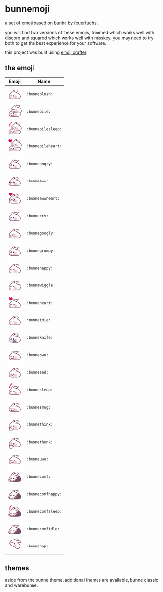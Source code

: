 # bunnemoji

a set of emoji based on <a href="https://www.feuerfuchs.dev/en/projects/bunhd-emojis/">bunhd by feuerfuchs</a>.

you will find two versions of these emojis, trimmed which works well with discord and squared which works well with misskey. you may need to try both to get the best experience for your software.

this project was built using <a href="https://github.com/bunnegirl/emoji-crafter">emoji crafter</a>.


## the emoji

| Emoji | Name |
| --- | --- |
| <img width="48" height="48" src="https://github.com/bunnegirl/bunnemoji/blob/master/original/bunne/bunneblush.png"> | `:bunneblush:` |
| <img width="48" height="48" src="https://github.com/bunnegirl/bunnemoji/blob/master/original/bunne/bunnepile.png"> | `:bunnepile:` |
| <img width="48" height="48" src="https://github.com/bunnegirl/bunnemoji/blob/master/original/bunne/bunnepilesleep.png"> | `:bunnepilesleep:` |
| <img width="48" height="48" src="https://github.com/bunnegirl/bunnemoji/blob/master/original/bunne/bunnepileheart.png"> | `:bunnepileheart:` |
| <img width="48" height="48" src="https://github.com/bunnegirl/bunnemoji/blob/master/original/bunne/bunneangry.png"> | `:bunneangry:` |
| <img width="48" height="48" src="https://github.com/bunnegirl/bunnemoji/blob/master/original/bunne/bunneaww.png"> | `:bunneaww:` |
| <img width="48" height="48" src="https://github.com/bunnegirl/bunnemoji/blob/master/original/bunne/bunneawwheart.png"> | `:bunneawwheart:` |
| <img width="48" height="48" src="https://github.com/bunnegirl/bunnemoji/blob/master/original/bunne/bunnecry.png"> | `:bunnecry:` |
| <img width="48" height="48" src="https://github.com/bunnegirl/bunnemoji/blob/master/original/bunne/bunnegoogly.png"> | `:bunnegoogly:` |
| <img width="48" height="48" src="https://github.com/bunnegirl/bunnemoji/blob/master/original/bunne/bunnegrumpy.png"> | `:bunnegrumpy:` |
| <img width="48" height="48" src="https://github.com/bunnegirl/bunnemoji/blob/master/original/bunne/bunnehappy.png"> | `:bunnehappy:` |
| <img width="48" height="48" src="https://github.com/bunnegirl/bunnemoji/blob/master/original/bunne/bunnewiggle.webp"> | `:bunnewiggle:` |
| <img width="48" height="48" src="https://github.com/bunnegirl/bunnemoji/blob/master/original/bunne/bunneheart.png"> | `:bunneheart:` |
| <img width="48" height="48" src="https://github.com/bunnegirl/bunnemoji/blob/master/original/bunne/bunneidle.png"> | `:bunneidle:` |
| <img width="48" height="48" src="https://github.com/bunnegirl/bunnemoji/blob/master/original/bunne/bunneknife.png"> | `:bunneknife:` |
| <img width="48" height="48" src="https://github.com/bunnegirl/bunnemoji/blob/master/original/bunne/bunneowo.png"> | `:bunneowo:` |
| <img width="48" height="48" src="https://github.com/bunnegirl/bunnemoji/blob/master/original/bunne/bunnesad.png"> | `:bunnesad:` |
| <img width="48" height="48" src="https://github.com/bunnegirl/bunnemoji/blob/master/original/bunne/bunnesleep.png"> | `:bunnesleep:` |
| <img width="48" height="48" src="https://github.com/bunnegirl/bunnemoji/blob/master/original/bunne/bunnesmug.png"> | `:bunnesmug:` |
| <img width="48" height="48" src="https://github.com/bunnegirl/bunnemoji/blob/master/original/bunne/bunnethink.png"> | `:bunnethink:` |
| <img width="48" height="48" src="https://github.com/bunnegirl/bunnemoji/blob/master/original/bunne/bunnethonk.png"> | `:bunnethonk:` |
| <img width="48" height="48" src="https://github.com/bunnegirl/bunnemoji/blob/master/original/bunne/bunneuwu.png"> | `:bunneuwu:` |
| <img width="48" height="48" src="https://github.com/bunnegirl/bunnemoji/blob/master/original/bunne/bunnecomf.png"> | `:bunnecomf:` |
| <img width="48" height="48" src="https://github.com/bunnegirl/bunnemoji/blob/master/original/bunne/bunnecomfhappy.png"> | `:bunnecomfhappy:` |
| <img width="48" height="48" src="https://github.com/bunnegirl/bunnemoji/blob/master/original/bunne/bunnecomfsleep.png"> | `:bunnecomfsleep:` |
| <img width="48" height="48" src="https://github.com/bunnegirl/bunnemoji/blob/master/original/bunne/bunnecomfidle.png"> | `:bunnecomfidle:` |
| <img width="48" height="48" src="https://github.com/bunnegirl/bunnemoji/blob/master/original/bunne/bunnehop.webp"> | `:bunnehop:` |


## themes

aside from the bunne theme, additional themes are available, bunne classic and warebunne.
